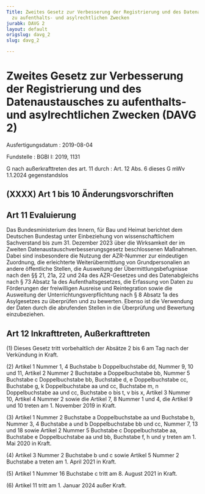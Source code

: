 ```yaml
---
Title: Zweites Gesetz zur Verbesserung der Registrierung und des Datenaustausches
  zu aufenthalts- und asylrechtlichen Zwecken
jurabk: DAVG 2
layout: default
origslug: davg_2
slug: davg_2

---
```


# Zweites Gesetz zur Verbesserung der Registrierung und des Datenaustausches zu aufenthalts- und asylrechtlichen Zwecken (DAVG 2)

Ausfertigungsdatum
:   2019-08-04

Fundstelle
:   BGBl I: 2019, 1131

G nach außerkrafttreten des art. 11 durch
:   Art. 12 Abs. 6 dieses G mWv 1.1.2024 gegenstandslos


## (XXXX) Art 1 bis 10 Änderungsvorschriften



## Art 11 Evaluierung

Das Bundesministerium des Innern, für Bau und Heimat berichtet dem
Deutschen Bundestag unter Einbeziehung von wissenschaftlichem
Sachverstand bis zum 31. Dezember 2023 über die Wirksamkeit der im
Zweiten Datenaustauschverbesserungsgesetz beschlossenen Maßnahmen.
Dabei sind insbesondere die Nutzung der AZR-Nummer zur eindeutigen
Zuordnung, die erleichterte Weiterübermittlung von Grundpersonalien an
andere öffentliche Stellen, die Ausweitung der Übermittlungsbefugnisse
nach den §§ 21, 21a, 22 und 24a des AZR-Gesetzes und des
Datenabgleichs nach § 73 Absatz 1a des Aufenthaltsgesetzes, die
Erfassung von Daten zu Förderungen der freiwilligen Ausreise und
Reintegration sowie die Ausweitung der Unterrichtungsverpflichtung
nach § 8 Absatz 1a des Asylgesetzes zu überprüfen und zu bewerten.
Ebenso ist die Verwendung der Daten durch die abrufenden Stellen in
die Überprüfung und Bewertung einzubeziehen.


## Art 12 Inkrafttreten, Außerkrafttreten

(1) Dieses Gesetz tritt vorbehaltlich der Absätze 2 bis 6 am Tag nach
der Verkündung in Kraft.

(2) Artikel 1 Nummer 1, 4 Buchstabe b Doppelbuchstabe dd, Nummer 9, 10
und 11, Artikel 2 Nummer 2 Buchstabe a Doppelbuchstabe bb, Nummer 5
Buchstabe c Doppelbuchstabe bb, Buchstabe d, e Doppelbuchstabe cc,
Buchstabe g, k Doppelbuchstabe aa und cc, Buchstabe m, n
Doppelbuchstabe aa und cc, Buchstabe o bis t, v bis x, Artikel 3
Nummer 10, Artikel 4 Nummer 2 sowie die Artikel 7, 8 Nummer 1 und 4,
die Artikel 9 und 10 treten am 1. November 2019 in Kraft.

(3) Artikel 1 Nummer 2 Buchstabe a Doppelbuchstabe aa und Buchstabe b,
Nummer 3, 4 Buchstabe a und b Doppelbuchstabe bb und cc, Nummer 7, 13
und 18 sowie Artikel 2 Nummer 5 Buchstabe c Doppelbuchstabe aa,
Buchstabe e Doppelbuchstabe aa und bb, Buchstabe f, h und y treten am
1\. Mai 2020 in Kraft.

(4) Artikel 3 Nummer 2 Buchstabe b und c sowie Artikel 5 Nummer 2
Buchstabe a treten am 1. April 2021 in Kraft.

(5) Artikel 1 Nummer 16 Buchstabe c tritt am 8. August 2021 in Kraft.

(6) Artikel 11 tritt am 1. Januar 2024 außer Kraft.


